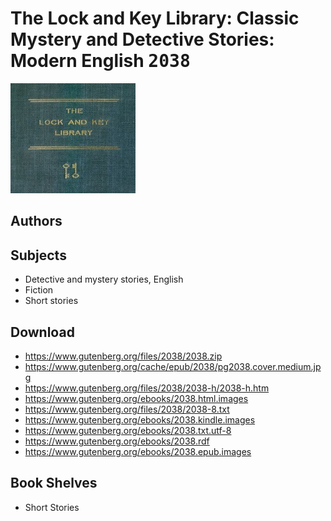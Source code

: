 # The Lock and Key Library: Classic Mystery and Detective Stories: Modern English <kbd>2038</kbd>

![](./cover.medium.jpg "")

## Authors



## Subjects


 - Detective and mystery stories, English
 - Fiction
 - Short stories

## Download


 - https://www.gutenberg.org/files/2038/2038.zip
 - https://www.gutenberg.org/cache/epub/2038/pg2038.cover.medium.jpg
 - https://www.gutenberg.org/files/2038/2038-h/2038-h.htm
 - https://www.gutenberg.org/ebooks/2038.html.images
 - https://www.gutenberg.org/files/2038/2038-8.txt
 - https://www.gutenberg.org/ebooks/2038.kindle.images
 - https://www.gutenberg.org/ebooks/2038.txt.utf-8
 - https://www.gutenberg.org/ebooks/2038.rdf
 - https://www.gutenberg.org/ebooks/2038.epub.images

## Book Shelves


 - Short Stories
